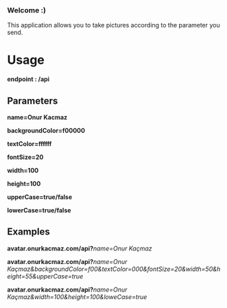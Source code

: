 ### Welcome :)
This application allows you to take pictures according to the parameter you send.

# Usage

**endpoint : /api** 

## Parameters
**name=Onur Kacmaz**

**backgroundColor=f00000**

**textColor=ffffff**

**fontSize=20**

**width=100**

**height=100**

**upperCase=true/false**

**lowerCase=true/false**

## Examples

**avatar.onurkacmaz.com/api?**_name=Onur Kaçmaz_

**avatar.onurkacmaz.com/api?**_name=Onur Kaçmaz&backgroundColor=f00&textColor=000&fontSize=20&width=50&height=55&upperCase=true_

**avatar.onurkacmaz.com/api?**_name=Onur Kaçmaz&width=100&height=100&loweCase=true_
